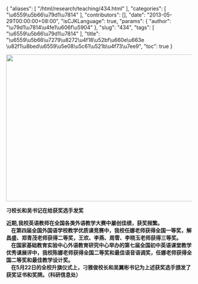 {
    "aliases": [
        "/html/research/teaching/434.html"
    ],
    "categories": [
        "\u6559\u5b66\u79d1\u7814"
    ],
    "contributors": [],
    "date": "2013-05-29T00:00:00+08:00",
    "isCJKLanguage": true,
    "params": {
        "author": "\u79d1\u7814\u4fe1\u606f\u5904"
    },
    "slug": "434",
    "tags": [
        "\u6559\u5b66\u79d1\u7814"
    ],
    "title": "\u6559\u5b66\u7279\u8272\u4f18\u52bf\u660e\u663e \u82f1\u8bed\u6559\u5e08\u5c61\u521b\u4f73\u7ee9",
    "toc": true
}

<img
    src="https://cdn.tfls.online/mirror/full/2dfa6ddff1fd3149fb51396c8725d499e847b522.jpg"
    style="display:block;margin-left:auto;margin-right:auto;"
    decoding="async"
    fetchpriority="auto"
    loading="lazy"
    height="397"
    width="600"
/>

**刁校长和吴书记在给获奖选手发奖**

**近期,我校英语教师在全国各类外语教学大赛中屡创佳绩，获奖频繁。  
    在第四届全国外国语学校教学优质课竞赛中，我校任娜老师获得全国一等奖，解昌盛、郑青茂老师获得二等奖，王欢、李燕、周雪、李晓玉老师获得三等奖。  
    在国家基础教育实验中心外语教育研究中心举办的第七届全国初中英语课堂教学优秀课展评中，我校陈娜老师获得全国二等奖和最佳语音语调奖，任娜老师获得全国二等奖和最佳教学设计奖。  
    在5月22日的全校升旗仪式上，刁雅俊校长和吴翼彬书记为上述获奖选手颁发了获奖证书和奖牌。（科研信息处）**

